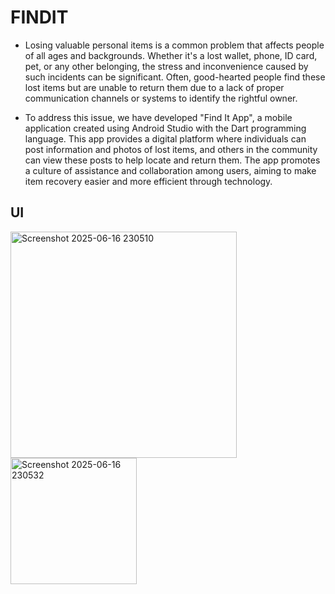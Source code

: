 # FINDIT
- Losing valuable personal items is a common problem that affects people of all ages and backgrounds. Whether it's a lost wallet, phone, ID card, pet, or any other belonging, the stress and inconvenience caused by such incidents can be significant. Often, good-hearted people find these lost items but are unable to return them due to a lack of proper communication channels or systems to identify the rightful owner.
  
- To address this issue, we have developed "Find It App", a mobile application created using Android Studio with the Dart programming language. This app provides a digital platform where individuals can post information and photos of lost items, and others in the community can view these posts to help locate and return them. The app promotes a culture of assistance and collaboration among users, aiming to make item recovery easier and more efficient through technology.

## UI
<img width="362" alt="Screenshot 2025-06-16 230510" src="https://github.com/user-attachments/assets/63b0217e-d8c7-4ad8-bb0c-4dd410e14ce5" />
<img width="202" alt="Screenshot 2025-06-16 230532" src="https://github.com/user-attachments/assets/51839eeb-34db-4e8c-a60f-f81da9f155d9" />
